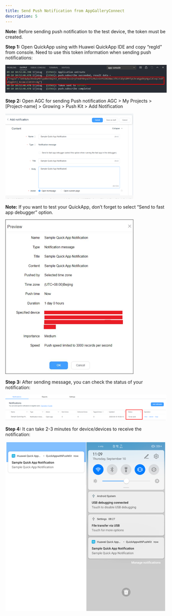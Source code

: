 ```yaml
---
title: Send Push Notification from AppGalleryConnect
description: 5
---
```


**Note:** Before sending push notification to the test device, the token must be created.

**Step 1:** Open QuickApp using with Huawei QuickApp IDE and copy “regId” from console. Need to use this token information when sending push notifications:

<img src="../assets/push_kit1.png" alt="image-20201223160210456" style="width:600px;" />

**Step 2:** Open AGC for sending Push notification AGC > My Projects > [Project-name] > Growing > Push Kit > Add Notification

<img src="../assets/push_kit2.png" alt="image-20201223160245233" style="width:400px;" />

**Note:** If you want to test your QuickApp, don’t forget to select “Send to fast app debugger” option.

<img src="../assets/push_kit3.png" alt="img" style="width:400px;" />

**Step 3:** After sending message, you can check the status of your notification:

<img src="../assets/push_kit4.png" alt="image-20201223160431389" style="width:600px;" />

**Step 4:** It can take 2-3 minutes for device/devices to receive the notification:

<img src="../assets/push_kit5.png" alt="image-20201223160517128" style="width:500px;" />